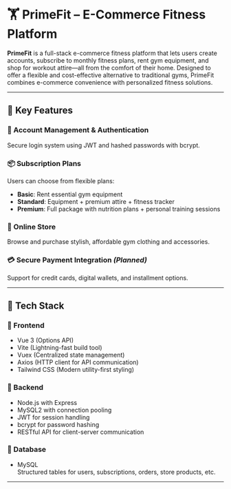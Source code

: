 # 🏋️ PrimeFit – E-Commerce Fitness Platform

**PrimeFit** is a full-stack e-commerce fitness platform that lets users create accounts, subscribe to monthly fitness plans, rent gym equipment,
and shop for workout attire—all from the comfort of their home. Designed to offer a flexible and cost-effective alternative to traditional gyms,
PrimeFit combines e-commerce convenience with personalized fitness solutions.

---

## 🌟 Key Features

### 🔐 Account Management & Authentication
Secure login system using JWT and hashed passwords with bcrypt.

### 📦 Subscription Plans
Users can choose from flexible plans:
- **Basic**: Rent essential gym equipment  
- **Standard**: Equipment + premium attire + fitness tracker  
- **Premium**: Full package with nutrition plans + personal training sessions

### 🛒 Online Store
Browse and purchase stylish, affordable gym clothing and accessories.

### 💳 Secure Payment Integration *(Planned)*
Support for credit cards, digital wallets, and installment options.

---

## 🧱 Tech Stack

### 🔹 Frontend
- Vue 3 (Options API)  
- Vite (Lightning-fast build tool)  
- Vuex (Centralized state management)  
- Axios (HTTP client for API communication)  
- Tailwind CSS (Modern utility-first styling)

### 🔹 Backend
- Node.js with Express  
- MySQL2 with connection pooling  
- JWT for session handling  
- bcrypt for password hashing  
- RESTful API for client-server communication

### 🔹 Database
- MySQL  
Structured tables for users, subscriptions, orders, store products, etc.

---
